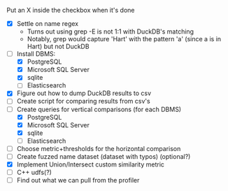 Put an X inside the checkbox when it's done
- [X] Settle on name regex
  - Turns out using grep -E is not 1:1 with DuckDB's matching
  - Notably, grep would capture 'Hart' with the pattern 'a' (since a is in Hart) but not DuckDB
- [ ] Install DBMS:
	- [X] PostgreSQL
	- [X] Microsoft SQL Server
	- [X] sqlite
	- [ ] Elasticsearch
- [X] Figure out how to dump DuckDB results to csv
- [ ] Create script for comparing results from csv's
- [ ] Create queries for vertical comparisons (for each DBMS)
	- [X] PostgreSQL
	- [X] Microsoft SQL Server
	- [X] sqlite
	- [ ] Elasticsearch
- [ ] Choose metric+thresholds for the horizontal comparison
- [ ] Create fuzzed name dataset (dataset with typos) (optional?)
- [X] Implement Union/Intersect custom similarity metric
- [ ] C++ udfs(?)
- [ ] Find out what we can pull from the profiler